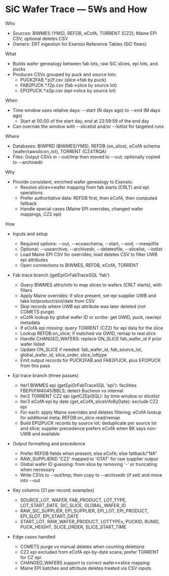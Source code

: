 # SiC Wafer Trace — 5Ws and How

Who
- Sources: BIWMES (YMS), REFDB, eCofA, TORRENT (CZ2); Maine EPI CSV; optional deletes CSV
- Owners: ERT ingestion for Exensio Reference Tables (SiC flows)

What
- Builds wafer genealogy between fab lots, raw SiC slices, epi lots, and pucks
- Produces CSVs grouped by puck and source lots:
  - PUCK2FAB.*.p2f.csv (slice→fab by puck)
  - FAB2PUCK.*.f2p.csv (fab→slice by source lot)
  - EPI2PUCK.*.e2p.csv (epi→slice by source lot)

When
- Time window uses relative days: --start (N days ago) to --end (M days ago)
  - Start at 00:00 of the start day, end at 23:59:59 of the end day
- Can override the window with --slicelist and/or --lotlist for targeted runs

Where
- Databases: BIWPRD (BIWMES/YMS), REFDB (on_slice), eCofA schema (wafer/rawsilicon_lot), TORRENT (CZ4TRQA)
- Files: Output CSVs in --out/tmp then moved to --out; optionally copied to --archivedir

Why
- Provide consistent, enriched wafer genealogy to Exensio:
  - Resolve slice↔wafer mapping from fab starts (CRLT) and epi operations
  - Prefer authoritative data: REFDB first, then eCofA, then computed fallback
  - Handle special cases (Maine EPI overrides, changed wafer mappings, CZ2 epi)

How
- Inputs and setup
  - Required options: --out, --ecoaschema, --start, --end, --meepifile
  - Optional: --usearchive, --archivedir, --deletesfile, --slicelist, --lotlist
  - Load Maine EPI CSV for overrides; load deletes CSV to filter UWB epi attributes
  - Open connections to BIWMES, REFDB, eCofA, TORRENT

- Fab trace branch (getEpiOrFabTraceSQL 'fab')
  - Query BIWMES attrs/info to map slices to wafers (CRLT starts), with filters
  - Apply Maine overrides: if slice present, set epi supplier UWB and take lot/product/slot/date from CSV
  - Skip records where UWB epi attribute was later deleted (not COMETS purge)
  - eCofA lookup by global wafer ID or scribe: get GWID, puck, raw/epi metadata
  - If eCofA epi missing: query TORRENT (CZ2) for epi data for the slice
  - Lookup REFDB.on_slice; if matched via GWID, remap to real slice
  - Handle CHANGED_WAFERS: replace ON_SLICE fab_wafer_id if prior wafer listed
  - Update ON_SLICE if needed: fab_wafer_id, fab_source_lot, global_wafer_id, slice_order, slice_lottype
  - Emit output records for PUCK2FAB and FAB2PUCK, plus EPI2PUCK from this pass

- Epi trace branch (three passes)
  - Iter1 BIWMES epi (getEpiOrFabTraceSQL 'epi'): facilities FBEPI/FM4045/BBLS; detect Bucheon vs internal
  - Iter2 TORRENT CZ2 epi (getCZEpiSQL): by time window or slicelist
  - Iter3 eCofA epi by date (get_eCofA_sliceInfoByDate): exclude CZ2 epi
  - For each: apply Maine overrides and deletes filtering; eCofA lookup for additional meta; REFDB.on_slice read/remap
  - Build EPI2PUCK records by source lot; deduplicate per source lot and slice; supplier precedence prefers eCofA when BK says non-UWB and available

- Output formatting and precedence
  - Prefer REFDB fields when present; else eCofA; else fallback/"NA"
  - RAW_SUPPLIERID 'CZ2' mapped to 'GTAT' for raw supplier output
  - Global wafer ID guessing: from slice by removing '-' or truncating when necessary
  - Write CSVs to --out/tmp; then copy to --archivedir (if set) and move into --out

- Key columns (21 per record; examples)
  - SOURCE_LOT, WAFER, FAB_PRODUCT, LOT_TYPE, LOT_START_DATE, SIC_SLICE, GLOBAL_WAFER_ID
  - RAW_SIC_SUPPLIER, EPI_SUPPLIER, EPI_LOT, EPI_PRODUCT, EPI_SLOT, EPI_START_DATE
  - START_LOT, RAW_WAFER_PRODUCT, LOTTYPEx, PUCKID, RUNID, PUCK_HEIGHT, SLICE_ORDER, SLICE_START_TIME

- Edge cases handled
  - COMETS purge vs manual deletes when counting deletions
  - CZ2 epi excluded from eCofA epi-by-date scans; prefer TORRENT for CZ epi
  - CHANGED_WAFERS support to correct wafer↔slice mapping
  - Maine EPI batches and attribute deletes treated via CSV inputs
